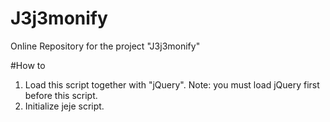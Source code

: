 # J3j3monify
Online Repository for the project "J3j3monify"

#How to

1. Load this script together with "jQuery". Note: you must load jQuery first before this script.
2. Initialize jeje script.

